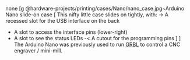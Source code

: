 none
[g
 @hardware-projects/printing/cases/Nano/nano_case.jpg~Arduino Nano slide-on case
[
This nifty little case slides on tightly, with:
-> A recessed slot for the USB interface on the back
- A slot to access the interface pins (lower-right)
- A slot to see the status LEDs
-< A cutout for the programming pins
]
]
The Arduino Nano was previously used to run <a href="https://github.com/gnea/grbl">GRBL</a> to control a CNC engraver / mini-mill.
